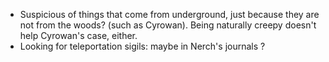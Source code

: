 - Suspicious of things that come from underground, just because they are not from the woods? (such as Cyrowan). Being naturally creepy doesn't help Cyrowan's case, either. 
- Looking for teleportation sigils: maybe in Nerch's journals ?

<!-- -->

<!-- -->

